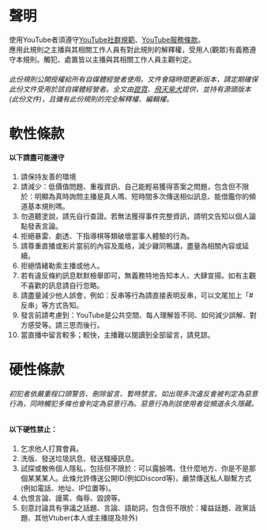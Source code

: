 # 聲明  
使用YouTube者須遵守[YouTube社群規範](https://www.youtube.com/intl/zh-TW/howyoutubeworks/policies/community-guidelines/)、[YouTube服務條款](https://www.youtube.com/static?template=terms)。  
應用此規則之主播與其相關工作人員有對此規則的解釋權，受用人(觀眾)有義務遵守本規則。觸犯、處置皆以主播與其相關工作人員主觀判定。  
###### 此份規則公開授權給所有自媒體經營者使用。文件會隨時間更新版本，請定期確保此份文件受用於該自媒體經營者。全文由[崑霓](https://www.youtube.com/channel/UCrzkdkn9SjuKPFiUvTLPvGA "崑霓的YouTube頻道")、[飛天柴犬](https://www.youtube.com/channel/UCKV_j7ubVzhSjJlk2w6QuKA/ "飛天柴犬的Youtube頻道")提供，並持有源頭版本(此份文件)，且傭有此份規則的完全解釋權、編輯權。

# 軟性條款  
#### 以下請盡可能遵守
1. 請保持友善的環境
2. 請減少：低價值問題、重複資訊、自己能輕易獲得答案之問題，包含但不限於：明顯為真時詢問主播是真人嗎、短時間多次傳送相似訊息、能借鑑你的頻道基本規則嗎。
3. 勿道聽塗說，請先自行查證。若無法獲得事件完整資訊，請明文告知以個人論點發表言論。
4. 拒絕暴雷、劇透、下指導棋等類破壞當事人體驗的行為。
5. 請尊重直播或影片當前的內容及風格，減少雞同鴨講，盡量為相關內容或延續。
6. 拒絕情緒勒索主播或他人。
7. 若有違反條約訊息默默檢舉即可，無義務特地告知本人、大肆宣揚。如有主觀不喜歡的訊息請自行忽略。
8. 請盡量減少他人誤會，例如：反串等行為請直接表明反串，可以文尾加上「#反串」等方式告知。
10. 發言前請考慮到：YouTube是公共空間、每人理解皆不同、如何減少誤解、對方感受等。請三思而後行。
11. 當直播中留言較多；較快，主播難以閱讀到全部留言，請見諒。
# 硬性條款  
###### 初犯者依嚴重程口頭警告、刪除留言、暫時禁言。如出現多次違反會被判定為惡意行為，同時觸犯多條也會判定為惡意行為。惡意行為則該使用者從頻道永久隱藏。  
#### 以下硬性禁止： 
1. 乞求他人打賞會員。
2. 洗版、發送垃圾訊息、發送騷擾訊息。
3. 試探或散佈個人隱私，包括但不限於：可以露臉嗎、住什麼地方、你是不是那個某某某人。此條允許傳送公開ID(例如Discord等)，嚴禁傳送私人聯繫方式(例如電話、地址、IP位置等)。
4. 仇恨言論、謾罵、侮辱、毀謗等。
5. 刻意討論具有爭議之話題、言論、語助詞，包含但不限於：權益話題、政黨話題、其他Vtuber(本人或主播提及除外)
